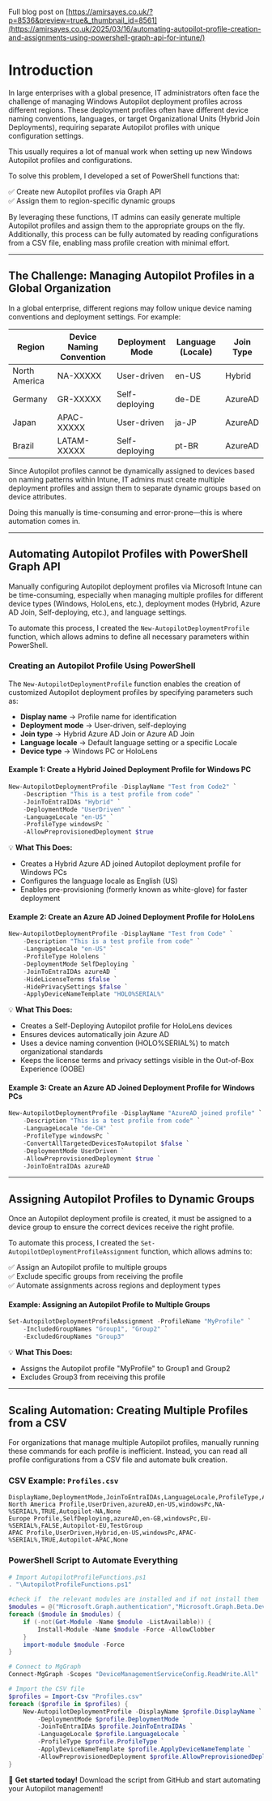 Full blog post on [https://amirsayes.co.uk/?p=8536&preview=true&_thumbnail_id=8561](https://amirsayes.co.uk/2025/03/16/automating-autopilot-profile-creation-and-assignments-using-powershell-graph-api-for-intune/)
# Introduction

In large enterprises with a global presence, IT administrators often face the challenge of managing Windows Autopilot deployment profiles across different regions. These deployment profiles often have different device naming conventions, languages, or target Organizational Units (Hybrid Join Deployments), requiring separate Autopilot profiles with unique configuration settings.

This usually requires a lot of manual work when setting up new Windows Autopilot profiles and configurations.

To solve this problem, I developed a set of PowerShell functions that:

✅ Create new Autopilot profiles via Graph API  
✅ Assign them to region-specific dynamic groups  

By leveraging these functions, IT admins can easily generate multiple Autopilot profiles and assign them to the appropriate groups on the fly. Additionally, this process can be fully automated by reading configurations from a CSV file, enabling mass profile creation with minimal effort.

---

## The Challenge: Managing Autopilot Profiles in a Global Organization

In a global enterprise, different regions may follow unique device naming conventions and deployment settings. For example:

| Region          | Device Naming Convention | Deployment Mode | Language (Locale) | Join Type  |
|---------------|----------------------|----------------|-----------------|-----------|
| North America | NA-XXXXX             | User-driven    | en-US           | Hybrid    |
| Germany       | GR-XXXXX             | Self-deploying | de-DE           | AzureAD   |
| Japan         | APAC-XXXXX           | User-driven    | ja-JP           | AzureAD   |
| Brazil        | LATAM-XXXXX          | Self-deploying | pt-BR           | AzureAD   |

Since Autopilot profiles cannot be dynamically assigned to devices based on naming patterns within Intune, IT admins must create multiple deployment profiles and assign them to separate dynamic groups based on device attributes.

Doing this manually is time-consuming and error-prone—this is where automation comes in.

---

## Automating Autopilot Profiles with PowerShell Graph API

Manually configuring Autopilot deployment profiles via Microsoft Intune can be time-consuming, especially when managing multiple profiles for different device types (Windows, HoloLens, etc.), deployment modes (Hybrid, Azure AD Join, Self-deploying, etc.), and language settings.

To automate this process, I created the `New-AutopilotDeploymentProfile` function, which allows admins to define all necessary parameters within PowerShell.

### Creating an Autopilot Profile Using PowerShell

The `New-AutopilotDeploymentProfile` function enables the creation of customized Autopilot deployment profiles by specifying parameters such as:

- **Display name** → Profile name for identification
- **Deployment mode** → User-driven, self-deploying
- **Join type** → Hybrid Azure AD Join or Azure AD Join
- **Language locale** → Default language setting or a specific Locale
- **Device type** → Windows PC or HoloLens

#### Example 1: Create a Hybrid Joined Deployment Profile for Windows PC

```powershell
New-AutopilotDeploymentProfile -DisplayName "Test from Code2" `
    -Description "This is a test profile from code" `
    -JoinToEntraIDAs "Hybrid" `
    -DeploymentMode "UserDriven" `
    -LanguageLocale "en-US" `
    -ProfileType windowsPc `
    -AllowPreprovisionedDeployment $true
```

💡 **What This Does:**

- Creates a Hybrid Azure AD joined Autopilot deployment profile for Windows PCs  
- Configures the language locale as English (US)  
- Enables pre-provisioning (formerly known as white-glove) for faster deployment  

#### Example 2: Create an Azure AD Joined Deployment Profile for HoloLens

```powershell
New-AutopilotDeploymentProfile -DisplayName "Test from Code" `
    -Description "This is a test profile from code" `
    -LanguageLocale "en-US" `
    -ProfileType Hololens `
    -DeploymentMode SelfDeploying `
    -JoinToEntraIDAs azureAD `
    -HideLicenseTerms $false `
    -HidePrivacySettings $false `
    -ApplyDeviceNameTemplate "HOLO%SERIAL%"
```

💡 **What This Does:**

- Creates a Self-Deploying Autopilot profile for HoloLens devices  
- Ensures devices automatically join Azure AD  
- Uses a device naming convention (HOLO%SERIAL%) to match organizational standards  
- Keeps the license terms and privacy settings visible in the Out-of-Box Experience (OOBE)  

#### Example 3: Create an Azure AD Joined Deployment Profile for Windows PCs

```powershell
New-AutopilotDeploymentProfile -DisplayName "AzureAD joined profile" `
    -Description "This is a test profile from code" `
    -LanguageLocale "de-CH" `
    -ProfileType windowsPc `
    -ConvertAllTargetedDevicesToAutopilot $false `
    -DeploymentMode UserDriven `
    -AllowPreprovisionedDeployment $true `
    -JoinToEntraIDAs azureAD
```

---

## Assigning Autopilot Profiles to Dynamic Groups

Once an Autopilot deployment profile is created, it must be assigned to a device group to ensure the correct devices receive the right profile.

To automate this process, I created the `Set-AutopilotDeploymentProfileAssignment` function, which allows admins to:

✅ Assign an Autopilot profile to multiple groups  
✅ Exclude specific groups from receiving the profile  
✅ Automate assignments across regions and deployment types  

#### Example: Assigning an Autopilot Profile to Multiple Groups

```powershell
Set-AutopilotDeploymentProfileAssignment -ProfileName "MyProfile" `
    -IncludedGroupNames "Group1", "Group2" `
    -ExcludedGroupNames "Group3"
```

💡 **What This Does:**

- Assigns the Autopilot profile "MyProfile" to Group1 and Group2  
- Excludes Group3 from receiving this profile  

---

## Scaling Automation: Creating Multiple Profiles from a CSV

For organizations that manage multiple Autopilot profiles, manually running these commands for each profile is inefficient. Instead, you can read all profile configurations from a CSV file and automate bulk creation.

### CSV Example: `Profiles.csv`

```csv
DisplayName,DeploymentMode,JoinToEntraIDAs,LanguageLocale,ProfileType,ApplyDeviceNameTemplate,AllowPreprovisionedDeployment,IncludedGroups,ExcludedGroups
North America Profile,UserDriven,azureAD,en-US,windowsPc,NA-%SERIAL%,TRUE,Autopilot-NA,None
Europe Profile,SelfDeploying,azureAD,en-GB,windowsPc,EU-%SERIAL%,FALSE,Autopilot-EU,TestGroup
APAC Profile,UserDriven,Hybrid,en-US,windowsPc,APAC-%SERIAL%,TRUE,Autopilot-APAC,None
```

### PowerShell Script to Automate Everything

```powershell
# Import AutopilotProfileFunctions.ps1 
. "\AutopilotProfileFunctions.ps1"

#check if  the relevant modules are installed and if not install them
$modules = @("Microsoft.Graph.authentication","Microsoft.Graph.Beta.DeviceManagement.Enrollment")
foreach ($module in $modules) {
    if (-not(Get-Module -Name $module -ListAvailable)) {
        Install-Module -Name $module -Force -AllowClobber
    }
    import-module $module -Force
}

# Connect to MgGraph 
Connect-MgGraph -Scopes "DeviceManagementServiceConfig.ReadWrite.All"

# Import the CSV file
$profiles = Import-Csv "Profiles.csv"
foreach ($profile in $profiles) {
    New-AutopilotDeploymentProfile -DisplayName $profile.DisplayName `
        -DeploymentMode $profile.DeploymentMode `
        -JoinToEntraIDAs $profile.JoinToEntraIDAs `
        -LanguageLocale $profile.LanguageLocale `
        -ProfileType $profile.ProfileType `
        -ApplyDeviceNameTemplate $profile.ApplyDeviceNameTemplate `
        -AllowPreprovisionedDeployment $profile.AllowPreprovisionedDeployment
}
```

🚀 **Get started today!** Download the script from GitHub and start automating your Autopilot management!
